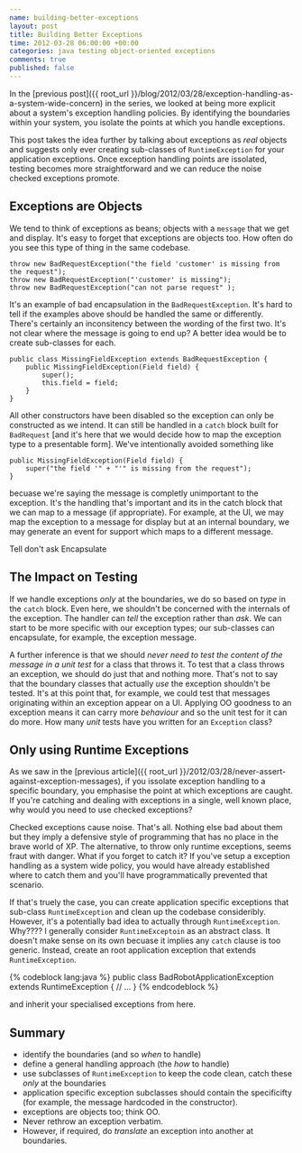 ```yaml
---
name: building-better-exceptions
layout: post
title: Building Better Exceptions
time: 2012-03-28 06:00:00 +00:00
categories: java testing object-oriented exceptions
comments: true
published: false
---
```


In the [previous post]({{ root_url }}/blog/2012/03/28/exception-handling-as-a-system-wide-concern) in the series, we looked at being more explicit about a system's exception handling policies. By identifying the boundaries within your system, you isolate the points at which you handle exceptions.

This post takes the idea further by talking about exceptions as _real_ objects and suggests only ever creating sub-classes of `RuntimeException` for your application exceptions. Once exception handling points are issolated, testing becomes more straightforward and we can reduce the noise checked exceptions promote.

<!-- more -->

## Exceptions are Objects

We tend to think of exceptions as beans; objects with a `message` that we get and display. It's easy to forget that exceptions are objects too. How often do you see this type of thing in the same codebase.

	throw new BadRequestException("the field 'customer' is missing from the request");
	throw new BadRequestException("'customer' is missing");
	throw new BadRequestException("can not parse request" );

It's an example of bad encapsulation in the `BadRequestException`. It's hard to tell if the examples above should be handled the same or differently. There's certainly an inconsitency between the wording of the first two. It's not clear where the message is going to end up? A better idea would be to create sub-classes for each.

	public class MissingFieldException extends BadRequestException {
		public MissingFieldException(Field field) {
			super();
			this.field = field;
		} 	
	}

All other constructors have been disabled so the exception can only be constructed as we intend. It can still be handled in a `catch` block built for `BadRequest` [and it's here that we would decide how to map the exception type to a presentable form]. We've intentionally avoided something like

	public MissingFieldException(Field field) {
		super("the field '" + "'" is missing from the request");
	} 		
	
becuase we're saying the message is completly unimportant to the exception. It's the handling that's important and its in the catch block that we can map to a message (if appropriate). For example, at the UI, we may map the	exception to a message for display but at an internal boundary, we may generate an event for support which maps to a different message.
	
Tell don't ask
Encapsulate



## The Impact on Testing

If we handle exceptions _only_ at the boundaries, we do so based on _type_ in the `catch` block. Even here, we shouldn't be concerned with the internals of the exception. The handler can _tell_ the exception rather than _ask_. We can start to be more specific with our exception types; our sub-classes can encapsulate, for example, the exception message.

A further inference is that we should _never need to test the content of the message in a unit test_ for a class that throws it. To test that a class throws an exception, we should do just that and nothing more. That's not to say that the boundary classes that actually _use_ the exception shouldn't be tested. It's at this point that, for example, we could test that messages originating within an exception appear on a UI. Applying OO goodness to an exception means it can carry more _behaviour_ and so the unit test for it can do more. How many _unit_ tests have you written for an `Exception` class?


## Only using Runtime Exceptions

As we saw in the [previous article]({{ root_url }}/2012/03/28/never-assert-against-exception-messages), if you issolate exception handling to a specific boundary, you emphasise the point at which exceptions are caught. If you're
catching and dealing with exceptions in a single, well known place, why would you need to use checked exceptions?

Checked exceptions cause noise. That's all. Nothing else bad about them but they imply a defensive style of
programming that has no place in the brave world of XP. The alternative, to throw only runtime exceptions, seems fraut
 with danger. What if you forget to catch it? If you've setup a exception handling as a system wide policy,
 you would have already established where to catch them and you'll have programmatically prevented that scenario.

 If that's truely the case, you can create application specific exceptions that sub-class `RuntimeException` and
 clean up the codebase consideribly. However, it's a potentially bad idea to actually through `RuntimeException`.
 Why???? I generally consider `RuntimeExceptoin` as an abstract class. It doesn't make sense on its own becuase it
 implies any `catch` clause is too generic. Instead, create an root application exception that extends
 `RuntimeException`.

 {% codeblock lang:java %}
 public class BadRobotApplicationException extends RuntimeException {
    // ...
 }
 {% endcodeblock %}

 and inherit your specialised exceptions from here.


## Summary

- identify the boundaries (and so _when_ to handle)
- define a general handling approach (the _how_ to handle)
- use subclasses of `RuntimeException` to keep the code clean, catch these _only_ at the boundaries
- application specific exception subclasses should contain the specificifty (for example,
the message hardcoded in the constructor).
- exceptions are objects too; think OO.
- Never rethrow an exception verbatim. 
- However, if required, do _translate_ an exception into another at boundaries.
